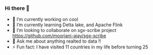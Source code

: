 ### Hi there 👋

<!--
**moorjani-ajay/moorjani-ajay** is a ✨ _special_ ✨ repository because its `README.md` (this file) appears on your GitHub profile.

Here are some ideas to get you started:

- 🔭 I’m currently working on ...
- 🌱 I’m currently learning ...
- 👯 I’m looking to collaborate on ...
- 🤔 I’m looking for help with ...
- 💬 Ask me about ...
- 📫 How to reach me: ...
- 😄 Pronouns: ...
- ⚡ Fun fact: ...
-->

- 🔭 I’m currently working on cool 
- 🌱 I’m currently learning Delta lake, and Apache Flink
- 👯 I’m looking to collaborate on sgx-scribe project https://github.com/moorjani-ajay/sgx-scribe
- 💬 Ask me about anything realted to data !!
- ⚡ Fun fact: I have visited 11 countries in my life before turning 25
